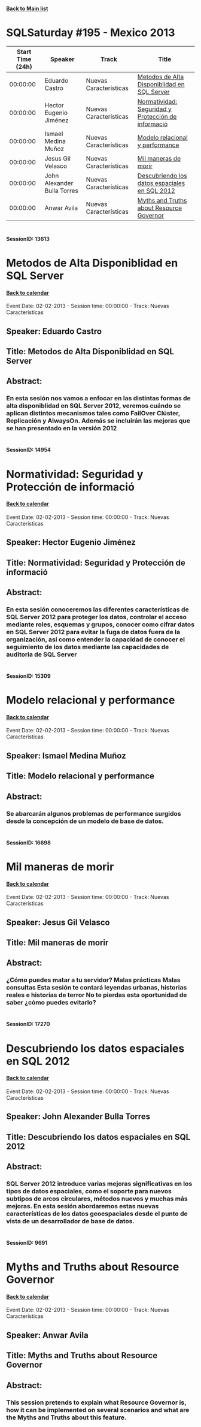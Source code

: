 #### [Back to Main list](index.md)
# SQLSaturday #195 - Mexico 2013
Start Time (24h)|Speaker|Track|Title
---|---|---|---
00:00:00|Eduardo Castro|Nuevas Características|[Metodos de Alta Disponiblidad en SQL Server](#sessionid-13613)
00:00:00|Hector Eugenio Jiménez|Nuevas Características|[Normatividad: Seguridad y Protección de informació](#sessionid-14954)
00:00:00|Ismael Medina Muñoz|Nuevas Características|[Modelo relacional y performance](#sessionid-15309)
00:00:00|Jesus Gil Velasco|Nuevas Características|[Mil maneras de morir](#sessionid-16698)
00:00:00|John Alexander Bulla Torres|Nuevas Características|[Descubriendo los datos espaciales en SQL 2012 ](#sessionid-17270)
00:00:00|Anwar Avila|Nuevas Características|[Myths and Truths about Resource Governor](#sessionid-9691)
#  
#### SessionID: 13613
# Metodos de Alta Disponiblidad en SQL Server
#### [Back to calendar](#SQLSaturday-#195-Mexico-2013)
Event Date: 02-02-2013 - Session time: 00:00:00 - Track: Nuevas Características
## Speaker: Eduardo Castro
## Title: Metodos de Alta Disponiblidad en SQL Server
## Abstract:
### En esta sesión nos vamos a enfocar en las distintas formas de alta disponiblidad en SQL Server 2012, veremos cuándo se aplican distintos mecanismos tales como FailOver Clúster, Replicación y AlwaysOn. Además se incluirán las mejoras que se han presentado en la versión 2012
#  
#### SessionID: 14954
# Normatividad: Seguridad y Protección de informació
#### [Back to calendar](#SQLSaturday-#195-Mexico-2013)
Event Date: 02-02-2013 - Session time: 00:00:00 - Track: Nuevas Características
## Speaker: Hector Eugenio Jiménez
## Title: Normatividad: Seguridad y Protección de informació
## Abstract:
### En esta sesión conoceremos las diferentes características de SQL Server 2012 para proteger los datos, controlar el acceso mediante roles, esquemas y grupos, conocer como cifrar datos en SQL Server 2012 para evitar la fuga de datos fuera de la organización, así como entender la capacidad de conocer el seguimiento de los datos mediante las capacidades de auditoria de SQL Server

#  
#### SessionID: 15309
# Modelo relacional y performance
#### [Back to calendar](#SQLSaturday-#195-Mexico-2013)
Event Date: 02-02-2013 - Session time: 00:00:00 - Track: Nuevas Características
## Speaker: Ismael Medina Muñoz
## Title: Modelo relacional y performance
## Abstract:
### Se abarcarán algunos problemas de performance surgidos desde la concepción de un modelo de base de datos.
#  
#### SessionID: 16698
# Mil maneras de morir
#### [Back to calendar](#SQLSaturday-#195-Mexico-2013)
Event Date: 02-02-2013 - Session time: 00:00:00 - Track: Nuevas Características
## Speaker: Jesus Gil Velasco
## Title: Mil maneras de morir
## Abstract:
### ¿Cómo puedes matar a tu servidor? Malas prácticas Malas consultas Esta sesión te contará leyendas urbanas, historias reales e historias de terror No te pierdas esta oportunidad de saber ¿cómo puedes evitarlo?
#  
#### SessionID: 17270
# Descubriendo los datos espaciales en SQL 2012 
#### [Back to calendar](#SQLSaturday-#195-Mexico-2013)
Event Date: 02-02-2013 - Session time: 00:00:00 - Track: Nuevas Características
## Speaker: John Alexander Bulla Torres
## Title: Descubriendo los datos espaciales en SQL 2012 
## Abstract:
### SQL Server 2012 introduce varias mejoras significativas en los tipos de datos espaciales, como el soporte para nuevos subtipos de arcos circulares, métodos nuevos y muchas más mejoras. En esta sesión abordaremos estas nuevas características de los datos geoespaciales desde el punto de vista de un desarrollador de base de datos.
#  
#### SessionID: 9691
# Myths and Truths about Resource Governor
#### [Back to calendar](#SQLSaturday-#195-Mexico-2013)
Event Date: 02-02-2013 - Session time: 00:00:00 - Track: Nuevas Características
## Speaker: Anwar Avila
## Title: Myths and Truths about Resource Governor
## Abstract:
### This session pretends to explain what Resource Governor is, how it can be implemented on several scenarios and what are the Myths and Truths about this feature.
